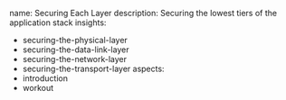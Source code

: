name: Securing Each Layer
description: Securing the lowest tiers of the application stack
insights:
  - securing-the-physical-layer
  - securing-the-data-link-layer
  - securing-the-network-layer
  - securing-the-transport-layer
aspects:
  - introduction
  - workout
 
